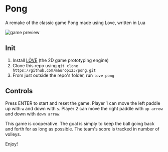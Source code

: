 # Pong
A remake of the classic game Pong made using Love, written in Lua

![game preview](https://github.com/maurop123/pong/blob/master/pong_preview.png)

## Init

1. Install [LÖVE](https://love2d.org/#download) (the 2D game prototyping engine)
2. Clone this repo using `git clone https://github.com/maurop123/pong.git`
3. From just outside the repo's folder, run `love pong`

## Controls

Press ENTER to start and reset the game. Player 1 can move the left paddle up with `w` and down with `s`. Player 2 can move the right paddle with `up arrow` and down with `down arrow`.

This game is cooperative. The goal is simply to keep the ball going back and forth for as long as possible. The team's score is tracked in number of volleys.

Enjoy!
